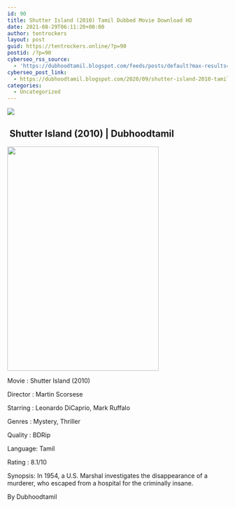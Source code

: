 ```yaml
---
id: 90
title: Shutter Island (2010) Tamil Dubbed Movie Download HD
date: 2021-08-29T06:11:20+00:00
author: tentrockers
layout: post
guid: https://tentrockers.online/?p=90
postid: /?p=90
cyberseo_rss_source:
  - 'https://dubhoodtamil.blogspot.com/feeds/posts/default?max-results=150&start-index=151'
cyberseo_post_link:
  - https://dubhoodtamil.blogspot.com/2020/09/shutter-island-2010-tamil-dubbed-hd.html
categories:
  - Uncategorized
---
```

<div class="media_block">
  <img src="https://1.bp.blogspot.com/-bTZGr1AkmsU/X08Muxc8sHI/AAAAAAAACSw/9gf1vU80b5kUPLdpfKsKFoZHmaDez25AQCNcBGAsYHQ/s72-w346-h512-c/MV5BYzhiNDkyNzktNTZmYS00ZTBkLTk2MDAtM2U0YjU1MzgxZjgzXkEyXkFqcGdeQXVyMTMxODk2OTU%2540._V1_.jpg" class="media_thumbnail" />
</div>

## &nbsp;Shutter Island (2010) | Dubhoodtamil

<div class="separator">
  <a href="https://1.bp.blogspot.com/-bTZGr1AkmsU/X08Muxc8sHI/AAAAAAAACSw/9gf1vU80b5kUPLdpfKsKFoZHmaDez25AQCNcBGAsYHQ/s2048/MV5BYzhiNDkyNzktNTZmYS00ZTBkLTk2MDAtM2U0YjU1MzgxZjgzXkEyXkFqcGdeQXVyMTMxODk2OTU%2540._V1_.jpg"><img loading="lazy" border="0" data-original-height="2048" data-original-width="1383" height="512" src="https://1.bp.blogspot.com/-bTZGr1AkmsU/X08Muxc8sHI/AAAAAAAACSw/9gf1vU80b5kUPLdpfKsKFoZHmaDez25AQCNcBGAsYHQ/w346-h512/MV5BYzhiNDkyNzktNTZmYS00ZTBkLTk2MDAtM2U0YjU1MzgxZjgzXkEyXkFqcGdeQXVyMTMxODk2OTU%2540._V1_.jpg" width="346" /></a>
</div>

Movie	<span></span>:	<span></span>Shutter Island (2010)

Director	<span></span>:	<span></span>Martin Scorsese

Starring	<span></span>:	<span></span>Leonardo DiCaprio, Mark Ruffalo

Genres	<span></span>:	<span></span>Mystery, Thriller

Quality	<span></span>:	<span></span>BDRip

Language:	<span></span>Tamil

Rating	<span></span>:	<span></span>8.1/10

Synopsis: In 1954, a U.S. Marshal investigates the disappearance of a murderer, who escaped from a hospital for the criminally insane.

By Dubhoodtamil